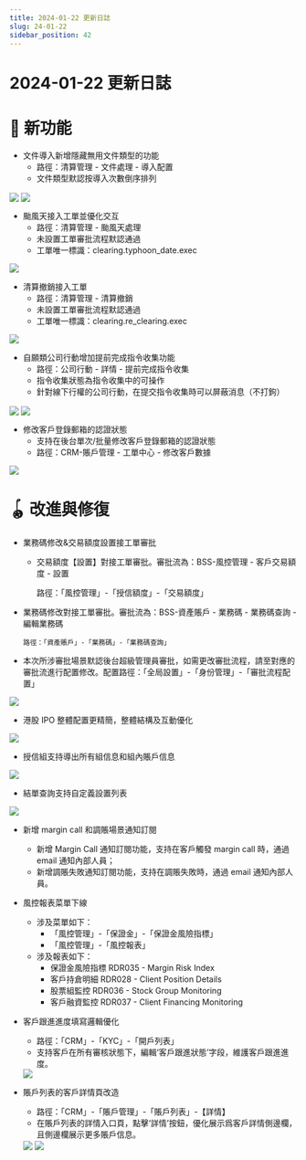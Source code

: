 ```yaml
---
title: 2024-01-22 更新日誌
slug: 24-01-22
sidebar_position: 42
---
```



# 2024-01-22 更新日誌

# 🎉 新功能

- 文件導入新增隱藏無用文件類型的功能
    - 路徑：清算管理 - 文件處理 - 導入配置
    - 文件類型默認按導入次數倒序排列

<img src="/assets/XOh1bGJVDoY7KQxjeducZEfxnid.png" src-width="3496" src-height="1734" align="center"/>

<img src="/assets/XKACbLwvgoNFPWxlAtLc0yOHnSc.png" src-width="3496" src-height="1734" align="center"/>

- 颱風天接入工單並優化交互
    - 路徑：清算管理 - 颱風天處理
    - 未設置工單審批流程默認通過
    - 工單唯一標識：clearing.typhoon_date.exec        

<img src="/assets/ECvVbLGsJotxsdxDf69cnxvanBd.png" src-width="3496" src-height="1734" align="center"/>

- 清算撤銷接入工單
    - 路徑：清算管理 - 清算撤銷
    - 未設置工單審批流程默認通過
    - 工單唯一標識：clearing.re_clearing.exec        

<img src="/assets/RNrtb0n2joeuHxx5lrzcQBPanEe.png" src-width="3496" src-height="1734" align="center"/>

- 自願類公司行動增加提前完成指令收集功能
    - 路徑：公司行動 - 詳情 - 提前完成指令收集
    - 指令收集狀態為指令收集中的可操作
    - 針對線下行權的公司行動，在提交指令收集時可以屏蔽消息（不打鉤）

<img src="/assets/Nzb2bX8dZoaVdhx37ehcOOryntf.png" src-width="3496" src-height="1734" align="center"/>

<img src="/assets/KFQ5bvWqdoo2JNxz6Zycn4Monbf.png" src-width="3496" src-height="1734" align="center"/>

- 修改客戶登錄郵箱的認證狀態
    - 支持在後台單次/批量修改客戶登錄郵箱的認證狀態
    - 路徑：CRM-賬戶管理 - 工單中心 - 修改客戶數據

<img src="/assets/QyySb7KQ4onIlcxMMjJcgMvOn3b.png" src-width="2898" src-height="1086" align="center"/>

# 🪀 改進與修復

- 業務碼修改&交易額度設置接工單審批
    - 交易額度【設置】對接工單審批。審批流為：BSS-風控管理 - 客戶交易額度 - 設置

      路徑：「風控管理」-「授信額度」-「交易額度」
- 業務碼修改對接工單審批。審批流為：BSS-資產賬戶 - 業務碼 - 業務碼查詢 - 編輯業務碼

      路徑：「資產賬戶」-「業務碼」-「業務碼查詢」
- 本次所涉審批場景默認後台超級管理員審批，如需更改審批流程，請至對應的審批流進行配置修改。配置路徑：「全局設置」-「身份管理」-「審批流程配置」

<img src="/assets/DqXGbx0NRoDc6Cx7ZIPccIRPnBe.png" src-width="3254" src-height="1154" align="center"/>

- 港股 IPO 整體配置更精簡，整體結構及互動優化

<img src="/assets/KhkGbdnkTo9EtgxXvP4cGgBPnUo.png" src-width="1280" src-height="770" align="center"/>

- 授信組支持導出所有組信息和組內賬戶信息

<img src="/assets/AzCBbOBDQoRJy9xToqbcLSG1nac.png" src-width="3214" src-height="542" align="center"/>

- 結單查詢支持自定義設置列表

<img src="/assets/HPNabsdktolvbgxNMawctRDXnDZ.png" src-width="3220" src-height="554" align="center"/>

- 新增 margin call 和調賬場景通知訂閱
    - 新增 Margin Call 通知訂閱功能，支持在客戶觸發 margin call 時，通過 email 通知內部人員；
    - 新增調賬失敗通知訂閱功能，支持在調賬失敗時，通過 email 通知內部人員。

- 風控報表菜單下線
    - 涉及菜單如下：
        - 「風控管理」-「保證金」-「保證金風險指標」
        - 「風控管理」-「風控報表」
    - 涉及報表如下：
        - 保證金風險指標 RDR035 - Margin Risk Index
        - 客戶持倉明細 RDR028 - Client Position Details
        - 股票組監控 RDR036 - Stock Group Monitoring
        - 客戶融資監控 RDR037 - Client Financing Monitoring

- 客戶跟進進度填寫邏輯優化
    - 路徑：「CRM」-「KYC」-「開戶列表」
    - 支持客戶在所有審核狀態下，編輯‘客戶跟進狀態’字段，維護客戶跟進進度。
    <img src="/assets/M9G2bQ3uioe8oTxvHPpcsgjXnUg.png" src-width="2434" src-height="1378" align="center"/>

- 賬戶列表的客戶詳情頁改造
    - 路徑：「CRM」-「賬戶管理」-「賬戶列表」-【詳情】
    - 在賬戶列表的詳情入口頁，點擊‘詳情’按鈕，優化展示爲客戶詳情側邊欄，且側邊欄展示更多賬戶信息。
    <img src="/assets/FdKybmwK1oljWwxnOHOccuxtnQh.png" src-width="2538" src-height="736" align="center"/>
    <img src="/assets/N95Ub2NdGo4ZlqxuADKcDGBRn4d.png" src-width="2602" src-height="1154" align="center"/>

